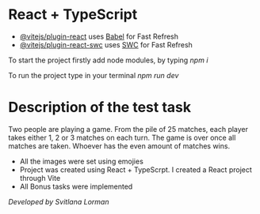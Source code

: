 # React + TypeScript 
- [@vitejs/plugin-react](https://github.com/vitejs/vite-plugin-react/blob/main/packages/plugin-react/README.md) uses [Babel](https://babeljs.io/) for Fast Refresh
- [@vitejs/plugin-react-swc](https://github.com/vitejs/vite-plugin-react-swc) uses [SWC](https://swc.rs/) for Fast Refresh


To start the project firstly add node modules, by typing
<i> npm i </i>

To run the project type in your terminal
<i>npm run dev</i>

# Description of the test task 
Two people are playing a game. From the pile of 25 matches, each player takes either 1, 2 or 3 matches on each turn. The game is over once all matches are taken. Whoever has the even amount of matches wins.

<ul>
 <li> All the images were set using emojies</li>
 <li> Project was created using React + TypeScrpt. I created a React project through Vite </li>
 <li> All Bonus tasks were implemented </li>
</ul>

<i> Developed by Svitlana Lorman </i>
